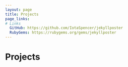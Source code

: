 ```yaml
---
layout: page
title: Projects
page_links:
# Links
  GitHub: https://github.com/IotaSpencer/jekyllposter
  RubyGems: https://rubygems.org/gems/jekyllposter
---
```

# Projects
